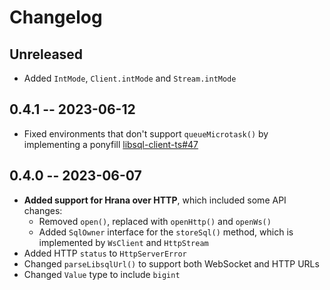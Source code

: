 # Changelog

## Unreleased

- Added `IntMode`, `Client.intMode` and `Stream.intMode`

## 0.4.1 -- 2023-06-12

- Fixed environments that don't support `queueMicrotask()` by implementing a ponyfill [libsql-client-ts#47](https://github.com/libsql/libsql-client-ts/issues/47)

## 0.4.0 -- 2023-06-07

- **Added support for Hrana over HTTP**, which included some API changes:
    - Removed `open()`, replaced with `openHttp()` and `openWs()`
    - Added `SqlOwner` interface for the `storeSql()` method, which is implemented by `WsClient` and `HttpStream`
- Added HTTP `status` to `HttpServerError`
- Changed `parseLibsqlUrl()` to support both WebSocket and HTTP URLs
- Changed `Value` type to include `bigint`
